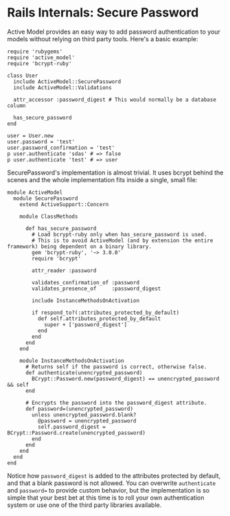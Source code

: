 # Rails Internals: Secure Password

Active Model provides an easy way to add password authentication to your
models without relying on third party tools. Here's a basic example:

    require 'rubygems'
    require 'active_model'
    require 'bcrypt-ruby'

    class User
      include ActiveModel::SecurePassword
      include ActiveModel::Validations

      attr_accessor :password_digest # This would normally be a database
    column

      has_secure_password
    end

    user = User.new
    user.password = 'test'
    user.password_confirmation = 'test'
    p user.authenticate 'sdas' # => false
    p user.authenticate 'test' # => user

SecurePassword's implementation is almost trivial. It uses bcrypt behind
the scenes and the whole implementation fits inside a single, small
file:

    module ActiveModel
      module SecurePassword
        extend ActiveSupport::Concern

        module ClassMethods

          def has_secure_password
            # Load bcrypt-ruby only when has_secure_password is used.
            # This is to avoid ActiveModel (and by extension the entire framework) being dependent on a binary library.
            gem 'bcrypt-ruby', '~> 3.0.0'
            require 'bcrypt'

            attr_reader :password

            validates_confirmation_of :password
            validates_presence_of     :password_digest

            include InstanceMethodsOnActivation

            if respond_to?(:attributes_protected_by_default)
              def self.attributes_protected_by_default
                super + ['password_digest']
              end
            end
          end
        end

        module InstanceMethodsOnActivation
          # Returns self if the password is correct, otherwise false.
          def authenticate(unencrypted_password)
            BCrypt::Password.new(password_digest) == unencrypted_password && self
          end

          # Encrypts the password into the password_digest attribute.
          def password=(unencrypted_password)
            unless unencrypted_password.blank?
              @password = unencrypted_password
              self.password_digest = BCrypt::Password.create(unencrypted_password)
            end
          end
        end
      end
    end

Notice how `password_digest` is added to the attributes protected by
default, and that a blank password is not allowed. You can overwrite
`authenticate` and `password=` to provide custom behavior, but the
implementation is so simple that your best bet at this time is to roll
your own authentication system or use one of the third party libraries
available.
